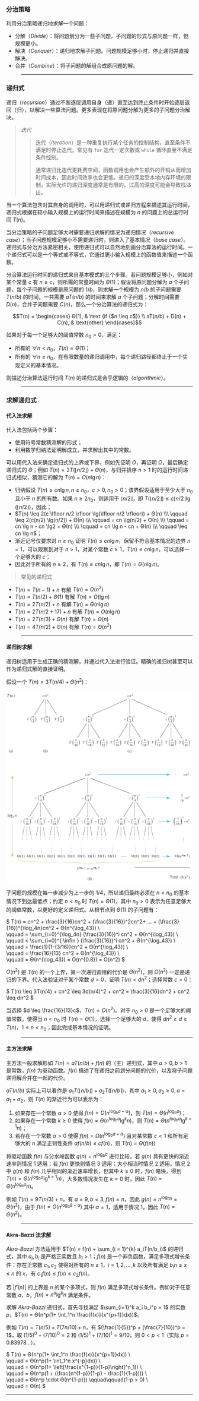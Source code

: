 ### 分治策略

利用分治策略递归地求解一个问题：
- 分解（*Divide*）：将问题划分为一些子问题，子问题的形式与原问题一样，但规模更小。
- 解决（*Conquer*）：递归地求解子问题。问题规模足够小时，停止递归并直接解决。
- 合并（*Combine*）：将子问题的解组合成原问题的解。

>---
### 递归式

递归（*recursion*）通过不断逐层调用自身（递）直至达到终止条件时开始逐层返回（归），以解决一些算法问题。更多表现在将原问题分解为更多的子问题分治解决。

> *迭代*
> >
> >迭代（*iteration*）是一种重复执行某个任务的控制结构，直至条件不满足时停止迭代。常见有 `for` 迭代一定次数或 `while` 循环直至不满足条件控制。
> >
> >通常递归比迭代更耗费空间，函数调用也会产生额外的开销从而增加时间成本，因此时间效率也会更低。递归的深度受本地内存环境的限制，实际允许的递归深度通常是有限的。过高的深度可能会导致栈溢出。

当一个算法包含对其自身的调用时，可以用递归式或递归方程来描述其运行时间，递归式根据在较小输入规模上的运行时间来描述在规模为 $n$ 的问题上的总运行时间 $T(n)$。

当分治策略的子问题足够大时需要递归求解的情况为递归情况（*recursive case*）；当子问题规模足够小不需要递归时，则进入了基本情况（*base case*）。递归式与分治方法紧密相关，使用递归式可以自然地刻画分治算法的运行时间。一个递归式可以是一个等式或不等式，它通过更小输入规模上的函数值来描述一个函数。

分治算法运行时间的递归式来自基本模式的三个步骤。若问题规模足够小，例如对某个常量 $c$ 有 $n \leq c$，则所需的常量时间为 $Θ(1)$；假设将原问题分解为 $a$ 个子问题，每个子问题的规模是原问题的 $1/b$，则求解一个规模为 $n/b$ 的子问题需要 $T(n/b)$ 的时间，一共需要 $aT(n/b)$ 的时间来求解 $a$ 个子问题；分解时间需要 $D(n)$，合并子问题需要 $C(n)$，那么一个分治算法的递归式为：

$$T(n) = \begin{cases} Θ(1), & \text {if {$n \leq c$}}  \\
 aT(n/b) + D(n) + C(n), & \text{other} \end{cases}$$

如果对于每一个足够大的阈值常数 $n_0 > 0$，满足：
- 所有的 $∀ n < n_0$，$T(n) = Θ(1)$；
- 所有的 $∀ n \ge n_0$，在有限数量的递归调用中，每个递归路径都终止于一个实现定义的基本情况。

则描述分治算法运行时间 $T(n)$ 的递归式是合乎逻辑的（*algorithmic*）。

>---
### 求解递归式
#### 代入法求解

代入法包括两个步骤：
- 使用符号常数猜测解的形式；
- 利用数学归纳法证明解成立，并求解出其中的常数。

可以用代入法来确定递归式的上界或下界，例如先证明 $O$，再证明 $Ω$，最后确定递归式的 $Θ$；例如 $T(n) = 2T(\lfloor n/2 \rfloor) + Θ(n)$，与归并排序 $n>1$ 时的运行时间递归式相似，猜测它的解为 $T(n) = O(n \lg n)$：
- 归纳假设 $T(n) \leq cn \lg n, n \geq n_0$，$c > 0, n_0 > 0$；该界假设适用于至少大于 $n_0$ 且小于 $n$ 的所有数。如果 $n \geq 2n_0$，则适用于 $\lfloor n/2 \rfloor$，即 $T(\lfloor n/2 \rfloor) \leq c \lfloor n/2 \rfloor \lg (\lfloor n/2 \rfloor)$，因此；
- $T(n) \leq 2(c \lfloor n/2 \rfloor \lg(\lfloor n/2 \rfloor)) + Θ(n) \\\ \qquad \leq 2(c(n/2) \lg(n/2)) + Θ(n)  \\\ \qquad = cn \lg(n/2) + Θ(n) \\\ \qquad = cn \lg n - cn  \lg2 + Θ(n) \\\ \qquad = cn \lg n - cn + Θ(n) \\\ \qquad \leq cn \lg n$；
- 渐近记号仅要求对 $n \geq n_0$ 证明 $T(n) \leq cn \lg n$，保留不符合基本情况的边界 $n = 1$，可以观察到对于 $n > 1$，对某个常数 $c \ge 1$，$T(n) \leq cn \lg n$，可以选择一个足够大的 $c$；
- 因此对于所有的 $n \ge 2$，有 $T(n) \leq cn \lg n$，即 $T(n) = Θ(n \lg n)$。

> 常见的递归式

- $T(n)  = T(n-1) + n$ 有解 $T(n) = O(n^2)$
- $T(n)  = T(n/2) + Θ(1)$ 有解 $T(n) = O(\lg n)$
- $T(n)  = 2T(n/2) + n$ 有解 $T(n) = Θ(n \lg n)$
- $T(n)  = 2T(n/2 + 17) + n$ 有解 $T(n) = O(n \lg n)$
- $T(n)  = 2T(n/3) + Θ(n)$ 有解 $T(n) = Θ(n)$
- $T(n)  = 4T(n/2) + Θ(n)$ 有解 $T(n) = Θ(n^2)$

>---
#### 递归树求解

递归树适用于生成正确的猜测解，并通过代入法进行验证。精确的递归树甚至可以作为递归式解的直接证明。

假设一个 $T(n) = 3T(n/4) + Θ(n^2)$：

![1](../asserts/递归树-1.png)

子问题的规模在每一步减少为上一步的 $1/4$，所以递归最终必须在 $n < n_0$ 的基本情况下到达最低点；约定 $n < n_0$ 时 $T(n) = Θ(1)$，其中 $n_0 > 0$ 表示为任意足够大的阈值常数，以更好的定义递归式。从根节点到 $Θ(1)$ 的子问题有：

$
T(n) = cn^2 + \frac{3}{16}cn^2 + (\frac{3}{16})^2cn^2+ ... + (\frac{3}{16})^{\log_4n}cn^2 + Θ(n^{\log_43}) \\\
\qquad = \sum_{i=0}^{\log_4n} (\frac{3}{16})^i cn^2 + Θ(n^{\log_43}) \\\
\qquad < \sum_{i=0}^{ \infin } (\frac{3}{16})^i cn^2 + Θ(n^{\log_43}) \\\
\qquad = \frac{1}{1-(3/16)}cn^2 +  Θ(n^{\log_43}) \\\
\qquad = \frac{16}{13} cn^2 +  Θ(n^{\log_43}) \\\
\qquad = Θ(n^{\log_43}) = O(n^{0.8}) =  O(n^2)
$

$O(n^2)$ 是 $T(n)$ 的一个上界，第一次递归调用的代价是 $Θ(n^2)$，则 $Ω(n^2)$ 一定是递归的下界。代入法验证对于某个常数 $d > 0$，证明 $T(n) < dn^2$；选择常数 $c > 0$：

$
T(n) \leq 3T(n/4) + cn^2 \leq 3d(n/4)^2 + cn^2 = \frac{3}{16}dn^2 + cn^2 \leq dn^2
$

当选择 $d \leq \frac{16}{13}c$，$T(n) = O(n^2)$。对于 $n_0 > 0$ 是一个足够大的阈值常数，使得当 $n < n_0$ 时 $T(n) = Θ(1)$，选择一个足够大的 $d$，使得 $dn^2 \geq d \geq T(n)$，$1 \leq n < n_0$；因此完成基本情况的证明。


>---
#### 主方法求解

主方法一般求解形如 $T(n) = aT(n/b) + f(n)$ 的（主）递归式，其中 $a > 0, b > 1$ 是常数，$f(n)$ 为驱动函数。$f(n)$ 描述了在递归之前划分问题的代价，以及将子问题递归解合并在一起的代价。

$aT(n/b)$ 实际上可以看作是 $a_1T(\lfloor n/b\rfloor) + a_2T(\lceil n/b \rceil)$，其中 $a_1 \geq 0, a_2 \geq 0, a = a_1 + a_2$，则 $T(n)$ 的渐近行为可以表示为：
1. 如果存在一个常数 $α > 0$ 使得 $f(n) = O(n^{\log_ba-α})$，则 $T(n) = Θ(n^{\log_ba})$；
2. 如果存在一个常数 $k \geq 0$ 使得 $f(n) = Θ(n^{\log_ba} \lg^k n)$，则 $T(n) = Θ(n^{\log_ba} \lg^{k+1} n)$；
3. 若存在一个常数 $α > 0$ 使得 $f(n) = Ω(n^{\log_ba + α})$ 且对某常数 $c < 1$ 和所有足够大的 $n$ 满足正则性条件 $af(n/b) \le cf(n)$，则 $T(n) = Θ(f(n))$

将驱动函数 $f(n)$ 与分水岭函数 $g(n) = n^{\log_ba}$ 进行比较，若 $g(n)$ 具有更快的渐近速率则情况 1 适用；若 $f(n)$ 更快则情况 3 适用；大小相当时情况 2 适用。情况 2 中 $g(n)$ 和 $f(n)$ 几乎相同的渐近速率增长，但其中 $k \geq 0$ 时，$f(n)$ 略快，得到 $T(n) = Θ(n^{\log_ba} \lg^{k+1} n)$，大多数情况发生在 $k = 0$ 时，因此 $T(n) = Θ(n^{\log_ba} n)$。

例如 $T(n) = 9T(n/3) + n$，有 $a = 9, b = 3, f(n) = n$，因此 $g(n) = n^{\log_39} = Θ(n^2)$，由于 $f(n) = O(n^{\log_3{9-α}})$ 其中 $α = 1$，适用于情况 1，因此 $T(n) = Θ(n^2)$。

>---
#### Akra-Bazzi 法求解

*Akra-Bazzi* 方法适用于 $T(n) = f(n) + \sum_{i = 1}^{k} a_iT(n/b_i)$ 的递归式，其中 $a_i, b_i$ 是严格正实数且 $b_i > 1$；$f(n)$ 是一个非负函数，满足多项式增长条件：存在正常数 $c_1, c_2$ 使得对所有的 $n \ge 1$，$i = 1,2,...,k$ 以及所有满足 $b_in \le x \le n$ 的 $x$，有 $c_1 f(n) \le f(x) \le c_2 f(n)$。

若 $|f'(n)|$ 的上界是 $n$ 的某个多项式，则 $f(n)$ 满足多项式增长条件。例如对于任意常数 $a，b$，$f(n) = n^a \lg^bn$ 满足条件。

求解 *Akra-Bazzi* 递归式，首先寻找满足 $\sum_{i=1}^k a_i b_i^p = 1$ 的实数 $p$，$T(n) = Θ(n^p(1+ \int_1^n \frac{f(x)}{x^{p+1}}dx))$。

例如 $T(n) = T(n/5) + T(7n/10) + n$，有 $(\frac{1}{5})^p + (\frac{7}{10})^p = 1$，取 $(1/5)^0 + (7/10)^0 = 2$ 和 $(1/5)^1 + (7/10)^1 = 9/10$，则 $0 < p < 1$（实际 $p = 0.83978...$）。

$
T(n) = Θ(n^p(1+ \int_1^n \frac{f(x)}{x^{p+1}}dx)) \\\
\qquad =  Θ(n^p(1+ \int_1^n x^{-p}dx)) \\\
\qquad =  Θ(n^p(1+ \left[\frac{x^{1-p}}{1-p}\right]^n_1)) \\\
\qquad =  Θ(n^p(1 + (\frac{n^{1-p}}{1-p} - \frac{1}{1-p}))) \\\
\qquad =  Θ(n^p \cdot Θ(n^{1-p})) \qquad\qquad(1-p > 0) \\\
\qquad = Θ(n)
$

---